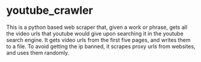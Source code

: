 # youtube_crawler

This is a python based web scraper that, given a work or phrase, gets all the video urls that youtube would give upon searching it in the youtube search engine. It gets video urls from the first five pages, and writes them to a file. To avoid getting the ip banned, it scrapes proxy urls from websites, and uses them randomly.
